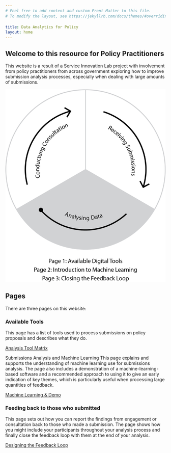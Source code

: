 ```yaml
---
# Feel free to add content and custom Front Matter to this file.
# To modify the layout, see https://jekyllrb.com/docs/themes/#overriding-theme-defaults

title: Data Analytics for Policy
layout: home
---
```


## Welcome to this resource for Policy Practitioners

This website is a result of a Service Innovation Lab project with involvement from policy practitioners from across government exploring how to improve submission analysis processes, especially when dealing with large amounts of submissions.

<div class="half-width">
  <img src="assets/img/analysing-data-image.png" alt="Data analysis phase">
</div>

## Pages

There are three pages on this website:

### **Available Tools**

This page has a list of tools used to process submissions on policy proposals and describes what they do.

[Analysis Tool Matrix](/bagel-box/matrix/)

Submissions Analysis and Machine Learning
This page explains and supports the understanding of machine learning use for submissions analysis. The page also includes a demonstration of a machine-learning-based software and a recommended approach to using it to give an early indication of key themes, which is particularly useful when processing large quantities of feedback.

[Machine Learning & Demo](/bagel-box/intro/)

### **Feeding back to those who submitted**

This page sets out how you can report the findings from engagement or consultation back to those who made a submission. The page shows how you might include your participants throughout your analysis process and finally close the feedback loop with them at the end of your analysis.

[Designing the Feedback Loop](/bagel-box/feedback-loop/)
